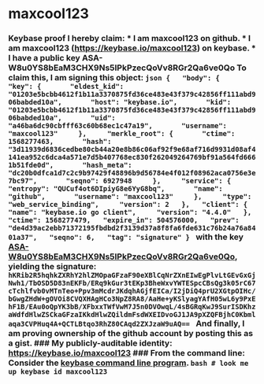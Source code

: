 # maxcool123
### Keybase proof  I hereby claim:    * I am maxcool123 on github.   * I am maxcool123 (https://keybase.io/maxcool123) on keybase.   * I have a public key ASA-W8u0YS8bEaM3CHX9Ns5IPkPzecQoVv8RGr2Qa6ve0Qo  To claim this, I am signing this object:  ```json {   "body": {     "key": {       "eldest_kid": "01203e5bcbb4612f1b11a3370875fd36ce483e43f379c42856ff111abd906babded10a",       "host": "keybase.io",       "kid": "01203e5bcbb4612f1b11a3370875fd36ce483e43f379c42856ff111abd906babded10a",       "uid": "a46ba6dc90cbfff63c60b68ec1c47a19",       "username": "maxcool123"     },     "merkle_root": {       "ctime": 1568277463,       "hash": "3d11939d6836cedbe80cb44a20e8b86c06af92f9e68af716d9931d08af4141ea952c6dca4a571e7d5b407768ec830f262049264769bf91a564fd6661b51fde0d",       "hash_meta": "dc20b0dfca1d7c2c9b97429f48896b9d56784e4f012f08962aca0756e3e7bc97",       "seqno": 6927948     },     "service": {       "entropy": "QUCuf4ot6DIpiyG8e6YyG8bq",       "name": "github",       "username": "maxcool123"     },     "type": "web_service_binding",     "version": 2   },   "client": {     "name": "keybase.io go client",     "version": "4.4.0"   },   "ctime": 1568277479,   "expire_in": 504576000,   "prev": "de4d39ac2ebb71372195fbdbd2f3139d37a8f8fa6fde631c76b24a76a8401a37",   "seqno": 6,   "tag": "signature" } ```  with the key [ASA-W8u0YS8bEaM3CHX9Ns5IPkPzecQoVv8RGr2Qa6ve0Qo](https://keybase.io/maxcool123), yielding the signature:  ``` hKRib2R5hqhkZXRhY2hlZMOpaGFzaF90eXBlCqNrZXnEIwEgPlvLtGEvGxGjNwh1/TbOSD5D83nEKFb/ERq9kGur3tEKp3BheWxvYWTESpcCBsQg3k05rC67cTchlfvb0vMTnTeo+Ppv3mMcdrJKdqhAGjfEICa/I2jDiQ4prU2XGtpOIHc/bGwgZHdW+gOVOi8CVQXHAgHCo3NpZ8RA8/AaHe+yKSlyagYAfH05wL6y9PxEhF1B/EAu0oQpYK3bB/XFbxxTWfVwM7J5n0DVOwqL/4sBGRqKwJ9SurISDKhzaWdfdHlwZSCkaGFzaIKkdHlwZQildmFsdWXEIDvoGJ1JA9pXZQFBjhC0Kbmlaqa3CVPHuq4A+QCTLBtqo3RhZ80CAqd2ZXJzaW9uAQ==  ```  And finally, I am proving ownership of the github account by posting this as a gist.  ### My publicly-auditable identity:  https://keybase.io/maxcool123  ### From the command line:  Consider the [keybase command line program](https://keybase.io/download).  ```bash # look me up keybase id maxcool123 ```
